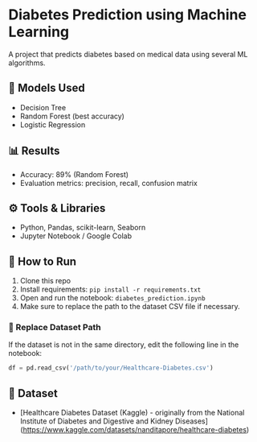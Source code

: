 # Diabetes Prediction using Machine Learning

A project that predicts diabetes based on medical data using several ML algorithms.

## 🧠 Models Used
- Decision Tree
- Random Forest (best accuracy)
- Logistic Regression

## 📊 Results
- Accuracy: 89% (Random Forest)
- Evaluation metrics: precision, recall, confusion matrix

## ⚙️ Tools & Libraries
- Python, Pandas, scikit-learn, Seaborn
- Jupyter Notebook / Google Colab

## 📁 How to Run
1. Clone this repo
2. Install requirements: `pip install -r requirements.txt`
3. Open and run the notebook: `diabetes_prediction.ipynb`
4. Make sure to replace the path to the dataset CSV file if necessary.

### 🔧 Replace Dataset Path
If the dataset is not in the same directory, edit the following line in the notebook:

```python
df = pd.read_csv('/path/to/your/Healthcare-Diabetes.csv')
```

## 🔗 Dataset
- [Healthcare Diabetes Dataset (Kaggle) - originally from the National Institute of Diabetes and Digestive and Kidney Diseases]
  (https://www.kaggle.com/datasets/nanditapore/healthcare-diabetes)
